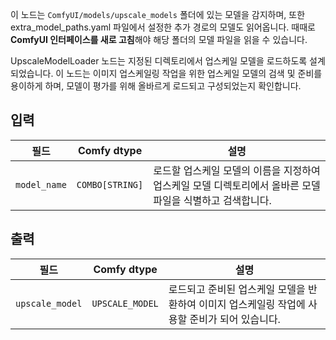 이 노드는 `ComfyUI/models/upscale_models` 폴더에 있는 모델을 감지하며, 또한 extra_model_paths.yaml 파일에서 설정한 추가 경로의 모델도 읽어옵니다. 때때로 **ComfyUI 인터페이스를 새로 고침**해야 해당 폴더의 모델 파일을 읽을 수 있습니다.

UpscaleModelLoader 노드는 지정된 디렉토리에서 업스케일 모델을 로드하도록 설계되었습니다. 이 노드는 이미지 업스케일링 작업을 위한 업스케일 모델의 검색 및 준비를 용이하게 하며, 모델이 평가를 위해 올바르게 로드되고 구성되었는지 확인합니다.

## 입력

| 필드          | Comfy dtype       | 설명                                                                       |
|----------------|-------------------|-----------------------------------------------------------------------------------|
| `model_name`   | `COMBO[STRING]`    | 로드할 업스케일 모델의 이름을 지정하여 업스케일 모델 디렉토리에서 올바른 모델 파일을 식별하고 검색합니다. |

## 출력

| 필드            | Comfy dtype         | 설명                                                              |
|-------------------|---------------------|--------------------------------------------------------------------------|
| `upscale_model`  | `UPSCALE_MODEL`     | 로드되고 준비된 업스케일 모델을 반환하여 이미지 업스케일링 작업에 사용할 준비가 되어 있습니다. |
